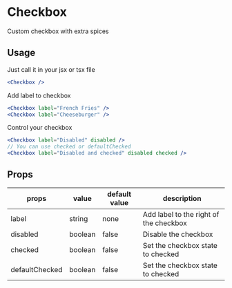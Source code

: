 # Checkbox

Custom checkbox with extra spices

## Usage

Just call it in your jsx or tsx file

```jsx
<Checkbox />
```

Add label to checkbox

```jsx
<Checkbox label="French Fries" />
<Checkbox label="Cheeseburger" />
```

Control your checkbox

```jsx
<Checkbox label="Disabled" disabled />
// You can use checked or defaultChecked
<Checkbox label="Disabled and checked" disabled checked />
```

## Props

| props          | value   | default value | description                            |
| -------------- | ------- | ------------- | -------------------------------------- |
| label          | string  | none          | Add label to the right of the checkbox |
| disabled       | boolean | false         | Disable the checkbox                   |
| checked        | boolean | false         | Set the checkbox state to checked      |
| defaultChecked | boolean | false         | Set the checkbox state to checked      |
